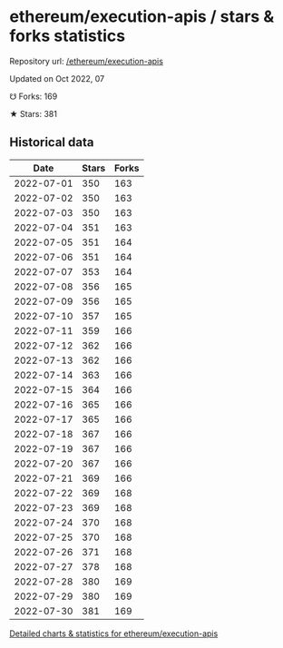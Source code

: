 # ethereum/execution-apis / stars & forks statistics

Repository url: [/ethereum/execution-apis](https://github.com/ethereum/execution-apis)

Updated on Oct 2022, 07

☋ Forks: 169

★ Stars: 381

## Historical data
| Date | Stars | Forks |
|------|-------|-------|
| 2022-07-01 | 350 | 163 | 
| 2022-07-02 | 350 | 163 | 
| 2022-07-03 | 350 | 163 | 
| 2022-07-04 | 351 | 163 | 
| 2022-07-05 | 351 | 164 | 
| 2022-07-06 | 351 | 164 | 
| 2022-07-07 | 353 | 164 | 
| 2022-07-08 | 356 | 165 | 
| 2022-07-09 | 356 | 165 | 
| 2022-07-10 | 357 | 165 | 
| 2022-07-11 | 359 | 166 | 
| 2022-07-12 | 362 | 166 | 
| 2022-07-13 | 362 | 166 | 
| 2022-07-14 | 363 | 166 | 
| 2022-07-15 | 364 | 166 | 
| 2022-07-16 | 365 | 166 | 
| 2022-07-17 | 365 | 166 | 
| 2022-07-18 | 367 | 166 | 
| 2022-07-19 | 367 | 166 | 
| 2022-07-20 | 367 | 166 | 
| 2022-07-21 | 369 | 166 | 
| 2022-07-22 | 369 | 168 | 
| 2022-07-23 | 369 | 168 | 
| 2022-07-24 | 370 | 168 | 
| 2022-07-25 | 370 | 168 | 
| 2022-07-26 | 371 | 168 | 
| 2022-07-27 | 378 | 168 | 
| 2022-07-28 | 380 | 169 | 
| 2022-07-29 | 380 | 169 | 
| 2022-07-30 | 381 | 169 | 


[Detailed charts & statistics for ethereum/execution-apis](https://reviewgithub.com/rep/ethereum/execution-apis)
